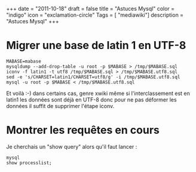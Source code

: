 +++
date = "2011-10-18"
draft = false
title = "Astuces Mysql"
color = "indigo"
icon = "exclamation-circle"
Tags = [ "mediawiki"]
description = "Astuces Mysql"
+++

Migrer une base de latin 1 en UTF-8
===================================

    MABASE=mabase
    mysqldump --add-drop-table -u root -p $MABASE > /tmp/$MABASE.sql  
    iconv -f latin1 -t utf8 /tmp/$MABASE.sql > /tmp/$MABASE.utf8.sql 
    sed -e 's/CHARSET=latin1/CHARSET=utf8/g' -i /tmp/$MABASE.utf8.sql
    mysql -u root -p $MABASE < /tmp/$MABASE.utf8.sql

Et voilà :-) dans certains cas, genre xwiki même si l'interclassement
est en latin1 les données sont déjà en UTF-8 donc pour ne pas déformer
les données il suffit de supprimer l'étape iconv.

Montrer les requêtes en cours
=============================

Je cherchais un "show query" alors qu'il faut lancer :

    mysql
    show processlist;

